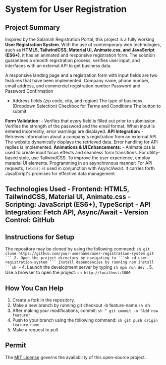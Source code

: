 # System for User Registration

## Project Summary
Inspired by the Salamah Registration Portal, this project is a fully working **User Registration System**. With the use of contemporary web technologies, such as **HTML5, TailwindCSS, Material UI, Animate.css, and JavaScript (ES6+)**, it has an animated and responsive registration form. The solution guarantees a smooth registration process, verifies user input, and interfaces with an external API to get business data.

A responsive landing page and a registration form with input fields are two features that have been implemented.
  Company name, phone number, email address, and commercial registration number
  Password and Password Confirmation
  - Address fields (zip code, city, and region)
  The type of business (Dropdown Selection)
  Checkbox for Terms and Conditions
  The button to submit

**Form Validation:** - Verifies that every field is filled out prior to submission.
  Verifies the strength of the password and the email format.
  When input is entered incorrectly, error warnings are displayed.
**API Integration:** - Retrieves information about a company's registration from an external API.
  The website dynamically displays the retrieved data.
  Error handling for API replies is implemented.
**Animations & UI Enhancements:** - Animate.css is used to create input focus effects and seamless form transitions.
  For utility-based style, use TailwindCSS.
  To improve the user experience, employ material UI elements.
Programming in an asynchronous manner:
  For API requests, `fetch()` is used in conjunction with Async/Await.
  It carries forth JavaScript's promises for effective data management.

  ## Technologies Used - **Frontend:** HTML5, TailwindCSS, Material UI, Animate.css - **Scripting:** JavaScript (ES6+), TypeScript - **API Integration:** Fetch API, Async/Await - **Version Control:** GitHub

## Instructions for Setup
The repository may be cloned by using the following command: ``sh git clone https://github.com/your-username/user-registration-system.git ```
2. Open the project directory by navigating to ```sh cd user-registration-system ```
Install dependencies by running npm install ```sh ~``
4. Launch the development server by typing ```sh npm run dev ```.
5. Use a browser to open the project: ```sh http://localhost:3000 ```

## How You Can Help
1. Create a fork in the repository.
2. Make a new branch by running git checkout -b feature-name ```sh ```sh
3. After making your modifications, commit: ``sh ^ git commit -m "Add new feature" ``
4. Push to your branch using the following command: ```sh git push origin feature-name ```
5. Make a request to pull.

## Permit
The [MIT License](LICENSE) governs the availability of this open-source project.
